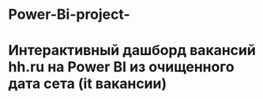 # Power-Bi-project-
# Интерактивный дашборд вакансий hh.ru на Power BI из очищенного дата сета (it вакансии) 
